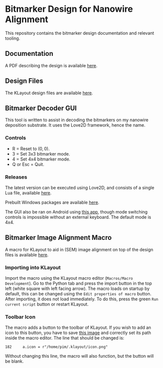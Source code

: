 # Bitmarker Design for Nanowire Alignment
This repository contains the bitmarker design documentation and relevant tooling.

## Documentation
A PDF describing the design is available [here](https://github.com/PvdBerg1998/BitmarkerLove/blob/master/Doc/bitmarker_doc.pdf).

## Design Files
The KLayout design files are available [here](https://github.com/PvdBerg1998/BitmarkerLove/tree/master/KLayout).

## Bitmarker Decoder GUI
This tool is written to assist in decoding the bitmarkers on my nanowire deposition substrate. It uses the Love2D framework, hence the name.

### Controls
- R = Reset to $(0, 0)$.
- 3 = Set 3x3 bitmarker mode.
- 4 = Set 4x4 bitmarker mode.
- Q or Esc = Quit.

### Releases

The latest version can be executed using Love2D, and consists of a single Lua file, available [here](https://github.com/PvdBerg1998/BitmarkerLove/blob/master/main.lua).

Prebuilt Windows packages are available [here](https://github.com/PvdBerg1998/BitmarkerLove/releases).

The GUI also be ran on Android using [this app](https://play.google.com/store/apps/details?id=org.love2d.android&hl=en&gl=US), though mode switching controls is impossible without an external keyboard. The default mode is 4x4.

## Bitmarker Image Alignment Macro
A macro for KLayout to aid in (SEM) image alignment on top of the design files is available [here](https://github.com/PvdBerg1998/BitmarkerLove/blob/master/bitmarker_align.lym).

### Importing into KLayout
Import the macro using the KLayout macro editor (`Macros/Macro Development`). Go to the Python tab and press the import button in the top left (white square with left facing arrow). The macro loads on startup by default, this can be changed using the `Edit properties of macro` button. After importing, it does not load immediately. To do this, press the green `Run current script` button or restart KLayout.

### Toolbar Icon
The macro adds a button to the toolbar of KLayout. If you wish to add an icon to this button, you have to save [this image](https://github.com/PvdBerg1998/BitmarkerLove/blob/master/icon.png) and correctly set its path inside the macro editor. The line that should be changed is:

    182     a.icon = r"/home/pim/.klayout/icon.png"

Without changing this line, the macro will also function, but the button will be blank.